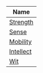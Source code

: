 | ﻿Name |
| --- |
| [Strength](Attributes/Strength.md) |
| [Sense](Attributes/Sense.md) |
| [Mobility](Attributes/Mobility.md) |
| [Intellect](Attributes/Intellect.md) |
| [Wit](Attributes/Wit.md) |
